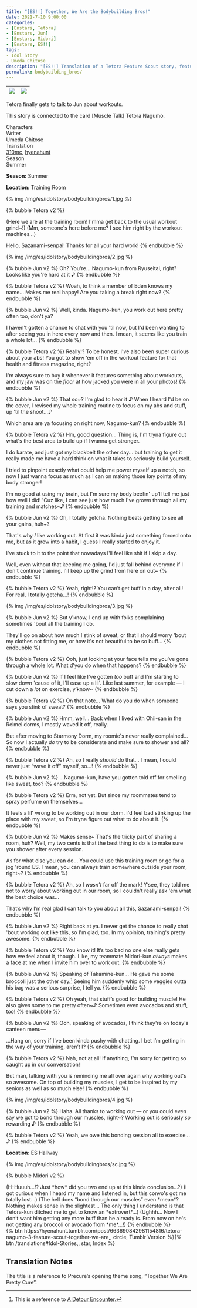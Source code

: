 ```yaml
---
title: "[ES!!] Together, We Are the Bodybuilding Bros!"
date: 2021-7-10 9:00:00
categories:
- [Enstars, Tetora]
- [Enstars, Jun]
- [Enstars, Midori]
- [Enstars, ES!!]
tags:
- Idol Story
- Umeda Chitose
description: "[ES!!] Translation of a Tetora Feature Scout story, featuring Jun and Midori. Tetora finally gets to talk to Jun about workouts."
permalink: bodybuilding_bros/
---
```

![](/img/es/idolstory/bodybuildingbros/c1.jpg)|![](/img/es/idolstory/bodybuildingbros/c2.jpg)
:-:|:-:

Tetora finally gets to talk to Jun about workouts.

This story is connected to the card [Muscle Talk] Tetora Nagumo.

<div class="three-wrapper" style="--storyColor:#965e7d;--storyColor-rgb:150,94,125;--storyColor-h:326.8;--storyColor-s: 23%;--storyColor-l:47.8%;">
    <div class="info-area">
        <div class="info">
            <div class="info-item characters">
                <div class="label">
                    Characters
                </div>
                <div class="value">
								<a href="/categories/Enstars/Tetora" character="Tetora"></a>
								<a href="/categories/Enstars/Jun" character="Jun"></a>
		            <a href="/categories/Enstars/Midori" character="Midori"></a>
                </div>
            </div>
            <div class="info-item one">
                <div class="label">
                    Writer
                </div>
                <div class="value">
                    Umeda Chitose
                </div>
            </div>
            <div class="info-item two">
                <div class="label">
                    Translation
                </div>
                <div class="value">
                    <a href="/about">310mc</a>, <a href="https://hyenahunt.tumblr.com/post/663690842981154816/tetora-nagumo-3-feature-scout-together-we-are">hyenahunt</a>
                </div>
            </div>
            <div class="info-item three">
                <div class="label">
                   Season
                </div>
                <div class="value">
                    Summer
                </div>
            </div>
        </div>
    </div>
</div>

<!-- more -->

<div class="msr-season summer">
    <p><span><b>Season:</b> Summer</span></p>
</div>

<div class="msr-location">
    <p><span><b>Location:</b> Training Room</span></p>
</div>

{% img /img/es/idolstory/bodybuildingbros/1.jpg %}

{% bubble Tetora v2 %}
<th>(Here we are at the training room! I'mma get back to the usual workout grind~!)</th>

<th>(Mm, someone's here before me? I see him right by the workout machines…)</th>

Hello, Sazanami-senpai! Thanks for all your hard work!
{% endbubble %}

{% img /img/es/idolstory/bodybuildingbros/2.jpg %}

{% bubble Jun v2 %}
Oh? You're… Nagumo-kun from Ryuseitai, right? Looks like you're hard at it ♪
{% endbubble %}

{% bubble Tetora v2 %}
Woah, to think a member of Eden knows my name… Makes me real happy! Are you taking a break right now?
{% endbubble %}

{% bubble Jun v2 %}
Well, kinda. Nagumo-kun, you work out here pretty often too, don't ya?

I haven't gotten a chance to chat with you 'til now, but I'd been wanting to after seeing you in here every now and then. I mean, it seems like you train a whole lot…
{% endbubble %}

{% bubble Tetora v2 %}
Really!? To be honest, I've also been super curious about your abs! You got to show ‘em off in the workout feature for that health and fitness magazine, right?

I'm always sure to buy it whenever it features something about workouts, and my jaw was on the *floor* at how jacked you were in all your photos!
{% endbubble %}

{% bubble Jun v2 %}
That so~? I'm glad to hear it ♪ When I heard I'd be on the cover, I revised my whole training routine to focus on my abs and stuff, up 'til the shoot…♪

Which area are ya focusing on right now, Nagumo-kun?
{% endbubble %}

{% bubble Tetora v2 %}
Hm, good question… Thing is, I'm tryna figure out what's the best area to build up if I wanna get stronger.

I do karate, and just got my blackbelt the other day… but training to get it really made me have a hard think on what it takes to seriously build yourself.

I tried to pinpoint exactly what could help me power myself up a notch, so now I just wanna focus as much as I can on making those key points of my body stronger!

I’m no good at using my brain, but I'm sure my body beefin' up'll tell me just how well I did! 'Cuz like, I can see just how much I've grown through all my training and matches~♪
{% endbubble %}

{% bubble Jun v2 %}
Oh, I totally getcha. Nothing beats getting to see all your gains, huh~?

That's why *I* like working out. At first it was kinda just something forced onto me, but as it grew into a habit, I guess I really started to enjoy it.

I've stuck to it to the point that nowadays I'll feel like shit if I skip a day.

Well, even without that keeping me going, I'd just fall behind everyone if I don't continue training. I'll keep up the grind from here on out~
{% endbubble %}

{% bubble Tetora v2 %}
Yeah, right!? You can’t get buff in a day, after all! For real, I totally getcha…!
{% endbubble %}

{% img /img/es/idolstory/bodybuildingbros/3.jpg %}

{% bubble Jun v2 %}
But y'know, I end up with folks complaining sometimes 'bout all the training I do.

They'll go on about how much I stink of sweat, or that I should worry 'bout my clothes not fitting me, or how it's not beautiful to be so buff…
{% endbubble %}

{% bubble Tetora v2 %}
Ooh, just looking at your face tells me you've gone through a whole lot. What d'you do when that happens?
{% endbubble %}

{% bubble Jun v2 %}
If I feel like I've gotten *too* buff and I'm starting to slow down 'cause of it, I'll ease up a lil'. Like last summer, for example — I cut down a *lot* on exercise, y’know~
{% endbubble %}

{% bubble Tetora v2 %}
On that note… What do you do when someone says you stink of sweat?
{% endbubble %}

{% bubble Jun v2 %}
Hmm, well… Back when I lived with Ohii-san in the Reimei dorms, I mostly waved it off, really.

But after moving to Starmony Dorm, my roomie's never really complained… So now I actually *do* try to be considerate and make sure to shower and all?
{% endbubble %}

{% bubble Tetora v2 %}
Ah, so I really *should* do that… I mean, I could never just “wave it off” myself, so…!
{% endbubble %}

{% bubble Jun v2 %}
…Nagumo-kun, have you gotten told off for smelling like sweat, too?
{% endbubble %}

{% bubble Tetora v2 %}
Erm, not yet. But since my roommates tend to spray perfume on themselves…

It feels a lil' wrong to be working out in our dorm. I'd feel bad stinking up the place with my sweat, so I’m tryna figure out what to do about it.
{% endbubble %}

{% bubble Jun v2 %}
Makes sense~ That's the tricky part of sharing a room, huh? Well, my two cents is that the best thing to do is to make sure you shower after every session.

As for what else you can do… You could use this training room or go for a jog 'round ES. I mean, you can always train somewhere outside your room, right~?
{% endbubble %}

{% bubble Tetora v2 %}
Ah, so I *wasn’t* far off the mark! Y’see, they told me not to worry about working out in our room, so I couldn't really ask 'em what the best choice was…

That’s why I’m real glad I can talk to you about all this, Sazanami-senpai!
{% endbubble %}

{% bubble Jun v2 %}
Right back at ya. I never get the chance to really chat 'bout working out like this, so I'm glad, too. In my opinion, training's pretty awesome.
{% endbubble %}

{% bubble Tetora v2 %}
You know it! It’s too bad no one else really gets how we feel about it, though. Like, my teammate Midori-kun *always* makes a face at me when I invite him over to work out.
{% endbubble %}

{% bubble Jun v2 %}
Speaking of Takamine-kun… He gave me some broccoli just the other day.[^1] Seeing him suddenly whip some veggies outta his bag was a serious surprise, I tell ya.
{% endbubble %}

{% bubble Tetora v2 %}
Oh yeah, that stuff’s good for building muscle! He also gives some to me pretty often~♪ Sometimes even avocados and stuff, too!
{% endbubble %}

{% bubble Jun v2 %}
Ooh, speaking of avocados, I think they're on today's canteen menu—

…Hang on, sorry if I've been kinda pushy with chatting. I bet I’m getting in the way of your training, aren’t I?
{% endbubble %}

{% bubble Tetora v2 %}
Nah, not at all! If anything, *I'm* sorry for getting so caught up in our conversation!

But man, talking with you is reminding me all over again why working out's so awesome. On top of building my muscles, I get to be inspired by my seniors as well as so much else!
{% endbubble %}

{% img /img/es/idolstory/bodybuildingbros/4.jpg %}

{% bubble Jun v2 %}
Haha. All thanks to working out — or you could even say we got to bond through our muscles, right~? Working out is seriously *so* rewarding ♪
{% endbubble %}

{% bubble Tetora v2 %}
Yeah, we owe this bonding session all to exercise…♪
{% endbubble %}

<div class="msr-location">
    <p><span><b>Location:</b> ES Hallway</span></p>
</div>

{% img /img/es/idolstory/bodybuildingbros/sc.jpg %}

{% bubble Midori v2 %}
<th>(H-Huuuh…!? Just *how* did you two end up at this kinda conclusion…?)</th>

<th>(I got curious when I heard my name and listened in, but this convo's got me totally lost…)</th>

<th>(The hell does “bond through our muscles” even *mean*? Nothing makes sense in the slightest… The only thing I understand is that Tetora-kun ditched me to get to know an *extrovert*…)</th>

<th>(Ughhh… Now I don’t want him getting any more buff than he already is. From now on he's not getting any broccoli or avocado from *me*…!)</th>
{% endbubble %}

<div toc>{% btn https://hyenahunt.tumblr.com/post/663690842981154816/tetora-nagumo-3-feature-scout-together-we-are,, circle, Tumblr Version %}{% btn /translations#Idol-Stories,, star, Index %}</div>

## Translation Notes
The title is a reference to Precure’s opening theme song, “Together We Are Pretty Cure”.
[^1]: This is a reference to <a href="https://hyenahunt.tumblr.com/post/663687909863555072/jun-sazanami-4-feature-scout-a-detour" target="_blank">A Detour Encounter</a>.

